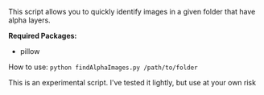 This script allows you to quickly identify images in a given folder that have alpha layers.

**Required Packages:**

* pillow

How to use: `python findAlphaImages.py /path/to/folder`

This is an experimental script. I've tested it lightly, but use at your own risk
